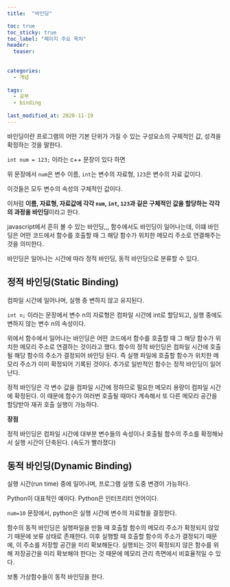 ```yaml
---
title:  "바인딩"

toc: true
toc_sticky: true
toc_label: "페이지 주요 목차"
header:
  teaser: 
  
  
categories:
  - 개념
  
tags:
  - 공부
  - binding
  
last_modified_at: 2020-11-19
---
```


바인딩이란 프로그램의 어떤 기본 단위가 가질 수 있는 구성요소의 구체적인 값, 성격을 확정하는 것을 말한다.

`int num = 123;` 이라는 c++ 문장이 있다 하면

위 문장에서 `num`은 변수 이름, `int`는 변수의 자료형, `123`은 변수의 자료 값이다.

이것들은 모두 변수의 속성의 구체적인 값이다.

이처럼 **이름, 자료형, 자료값에 각각  `num`, `int`, `123`과 깉은 구체적인 값을 할당하는 각각의 과정을 바인딩**이라고 한다.

javascript에서 흔히 볼 수 있는 바인딩,,, 함수에서도 바인딩이 일어나는데, 이떄 바인딩은 어떤 코드에서 함수를 호출할 때 그 해당 함수가 위치한 메모리 주소로 연결해주는 것을 의미한다.

바인딩은 일어나는 시간에 따라 정적 바인딩, 동적 바인딩으로 분류할 수 있다.

## 정적 바인딩(Static Binding)

컴파일 시간에 일어나며, 실행 중 변하지 않고 유지된다.

`int n;` 이라는 문장에서 변수 n의 자료형은 컴파일 시간에 int로 할당되고, 실행 중에도 변하지 않는 변수 n의 속성이다.

위에서 함수에서 일어나는 바인딩은 어떤 코드에서 함수를 호출할 때 그 해당 함수가 위치한 메모리 주소로 연결하는 것이라고 했다. 함수의 정적 바인딩은 컴파일 시간에
호출될 해당 함수의 주소가 결정되어 바인딩 된다. 즉 실행 파일에 호출할 함수가 위치한 메모리 주소가 이미 확정되어 기록된 것이다. 추가로 일반적인 함수는 정적 바인딩이 일어난다.

정적 바인딩은 각 변수 값을 컴파일 시간에 정하므로 필요한 메모리 용량이 컴파일 시간에 확정된다. 이 때문에 함수가 여러번 호출될 때마다 계속해서 또 다른 메모리 공간을 할당받아 재귀 호출 실행이 가능하다.

**장점**

정적 바인딩은 컴파일 시간에 대부분 변수들의 속성이나 호출될 함수의 주소를 확정해놔서 실행 시간이 단축된다. (속도가 빨라졌다)

## 동적 바인딩(Dynamic Binding)

실행 시간(run time) 중에 일어나며, 프로그램 실행 도중 변경이 가능하다.

Python이 대표적인 예이다. Python은 인터프리터 언어이다. 

`num=10` 문장에서, python은 실행 시간에 변수의 자료형을 결정한다.

함수의 동적 바인딩은 실행파일을 만들 때 호출할 함수의 메모리 주소가 확정되지 않았기 때문에 보류 상태로 존재한다. 이후 실행할 때 호출할 함수의 주소가 결정되기 때문에, 이 주소를 저장할
공간을 미리 확보해둔다. 실행되는 것이 확정되지 않은 함수를 위해 저장공간을 미리 확보해야 한다는 것 때문에 메모리 관리 측면에서 비효율적일 수 있다.

보통 가상함수들이 동적 바인딩을 한다. 

